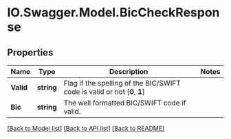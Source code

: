 # IO.Swagger.Model.BicCheckResponse
## Properties

Name | Type | Description | Notes
------------ | ------------- | ------------- | -------------
**Valid** | **string** | Flag if the spelling of the BIC/SWIFT code is valid or not [**0**, **1**]  | 
**Bic** | **string** | The well formatted BIC/SWIFT code if valid. | 

[[Back to Model list]](../README.md#documentation-for-models) [[Back to API list]](../README.md#documentation-for-api-endpoints) [[Back to README]](../README.md)

